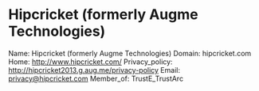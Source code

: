 
# Hipcricket (formerly Augme Technologies)

Name: Hipcricket (formerly Augme Technologies)
Domain: hipcricket.com
Home: http://www.hipcricket.com/
Privacy_policy: http://hipcricket2013.g.aug.me/privacy-policy
Email: privacy@hipcricket.com
Member_of: TrustE_TrustArc
